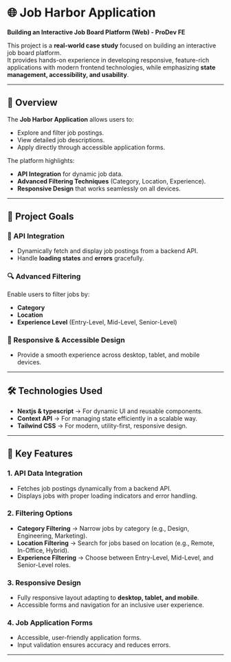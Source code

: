
# 🌐 Job Harbor Application  

**Building an Interactive Job Board Platform (Web) - ProDev FE**  

This project is a **real-world case study** focused on building an interactive job board platform.  
It provides hands-on experience in developing responsive, feature-rich applications with modern frontend technologies, while emphasizing **state management, accessibility, and usability**.  

---

## 📖 Overview  

The **Job Harbor Application** allows users to:  
- Explore and filter job postings.  
- View detailed job descriptions.  
- Apply directly through accessible application forms.  

The platform highlights:  
- **API Integration** for dynamic job data.  
- **Advanced Filtering Techniques** (Category, Location, Experience).  
- **Responsive Design** that works seamlessly on all devices.  

---

## 🎯 Project Goals  

### 🔗 API Integration  
- Dynamically fetch and display job postings from a backend API.  
- Handle **loading states** and **errors** gracefully.  

### 🔍 Advanced Filtering  
Enable users to filter jobs by:  
- **Category**  
- **Location**  
- **Experience Level** (Entry-Level, Mid-Level, Senior-Level)  

### 📱 Responsive & Accessible Design  
- Provide a smooth experience across desktop, tablet, and mobile devices.   
---

## 🛠️ Technologies Used  

- **Nextjs & typescript** → For dynamic UI and reusable components.  
- **Context API** → For managing state efficiently in a scalable way.  
- **Tailwind CSS** → For modern, utility-first, responsive design.  

---

## 🚀 Key Features  

### 1. API Data Integration  
- Fetches job postings dynamically from a backend API.  
- Displays jobs with proper loading indicators and error handling.  

### 2. Filtering Options  
- **Category Filtering** → Narrow jobs by category (e.g., Design, Engineering, Marketing).  
- **Location Filtering** → Search for jobs based on location (e.g., Remote, In-Office, Hybrid).   
- **Experience Filtering** → Choose between Entry-Level, Mid-Level, and Senior-Level roles.  

### 3. Responsive Design  
- Fully responsive layout adapting to **desktop, tablet, and mobile**.  
- Accessible forms and navigation for an inclusive user experience.  

### 4. Job Application Forms  
- Accessible, user-friendly application forms.  
- Input validation ensures accuracy and reduces errors.  

---
